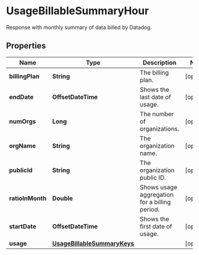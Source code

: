 # UsageBillableSummaryHour

Response with monthly summary of data billed by Datadog.

## Properties

| Name             | Type                                                        | Description                                   | Notes      |
| ---------------- | ----------------------------------------------------------- | --------------------------------------------- | ---------- |
| **billingPlan**  | **String**                                                  | The billing plan.                             | [optional] |
| **endDate**      | **OffsetDateTime**                                          | Shows the last date of usage.                 | [optional] |
| **numOrgs**      | **Long**                                                    | The number of organizations.                  | [optional] |
| **orgName**      | **String**                                                  | The organization name.                        | [optional] |
| **publicId**     | **String**                                                  | The organization public ID.                   | [optional] |
| **ratioInMonth** | **Double**                                                  | Shows usage aggregation for a billing period. | [optional] |
| **startDate**    | **OffsetDateTime**                                          | Shows the first date of usage.                | [optional] |
| **usage**        | [**UsageBillableSummaryKeys**](UsageBillableSummaryKeys.md) |                                               | [optional] |
